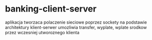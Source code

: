 # banking-client-server
aplikacja tworzaca polaczenie sieciowe poprzez sockety na podstawie architektury klient-serwer
umozliwia transfer, wyplate, wplate srodkow przez wczesniej utworoznego klienta